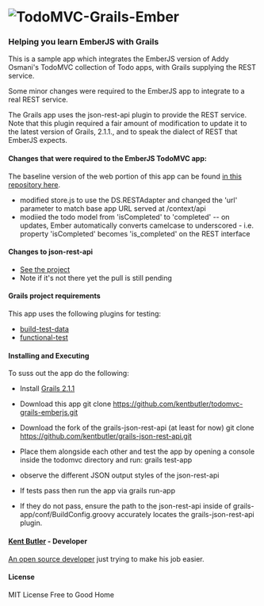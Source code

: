 # ![TodoMVC-Grails-Ember](https://github.com/kentbutler/todomvc-grails-emberjs.git)

### Helping you learn EmberJS with Grails

This is a sample app which integrates the EmberJS version of Addy Osmani's  TodoMVC collection of Todo apps, with Grails supplying the REST service.

Some minor changes were required to the EmberJS app to integrate to a real REST service.

The Grails app uses the json-rest-api plugin to provide the REST service.  Note that this plugin required a fair amount of modification to update it to the latest version of Grails, 2.1.1., and to speak the dialect of REST that EmberJS expects.

#### Changes that were required to the EmberJS TodoMVC app:

The baseline version of the web portion of this app can be found [in this repository here](https://github.com/addyosmani/todomvc).

- modified store.js to use the DS.RESTAdapter and changed the 'url' parameter to match base app URL served at /context/api
- modiied the todo model from 'isCompleted' to 'completed'
-- on updates, Ember automatically converts camelcase to underscored - i.e. property 'isCompleted' becomes 'is_completed' on the REST interface


#### Changes to json-rest-api

- [See the project](https://github.com/padcom/grails-json-rest-api)
- Note if it's not there yet the pull is still pending

#### Grails project requirements

This app uses the following plugins for testing:

- [build-test-data](http://grails.org/plugin/build-test-data)
- [functional-test](http://www.grails.org/plugin/functional-test)


#### Installing and Executing

To suss out the app do the following:

* Install [Grails 2.1.1](http://grails.org/) 

* Download this app
        git clone https://github.com/kentbutler/todomvc-grails-emberjs.git

* Download the fork of the grails-json-rest-api (at least for now)
        git clone https://github.com/kentbutler/grails-json-rest-api.git

* Place them alongside each other and test the app by opening a console inside the todomvc directory and run:
        grails test-app
-  observe the different JSON output styles of the json-rest-api

* If tests pass then run the app via
        grails run-app

* If they do not pass, ensure the path to the json-rest-api inside of grails-app/conf/BuildConfig.groovy accurately locates the grails-json-rest-api plugin.


#### [Kent Butler](https://github.com/kentbutler) - Developer

[An open source developer](http://kentbutlercs.blogspot.hu/) just trying to make his job easier.


#### License

MIT License
Free to Good Home
